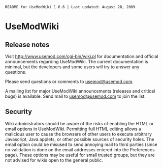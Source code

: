 `README for UseModWiki 1.0.6 | Last updated: August 28, 2009`

# UseModWiki
## Release notes
Visit http://www.usemod.com/cgi-bin/wiki.pl for documentation and official
announcements regarding UseModWiki.  The current documentation is minimal,
but the developers and some users will try to answer any questions.

Please send questions or comments to [usemod@usemod.com](mailto:usemod@usemod.com).

A mailing list for major UseModWiki announcements (releases and critical
bugs) is available. Send mail to usemod@usemod.com to join the list.

## Security
Wiki administrators should be aware of the risks of enabling the HTML
or email options in UseModWiki. Permitting full HTML editing allows a
malicious user to cause the browsers of other users to execute
arbitrary Javascript, Java applets, or other possible sources of
security holes.  The email option could be misused to send annoying
mail to third parties (since no validation is done on the email
addresses entered into the Preferences page).  These options may be
useful for small trusted groups, but they are not advised for wikis
open to the general public.
